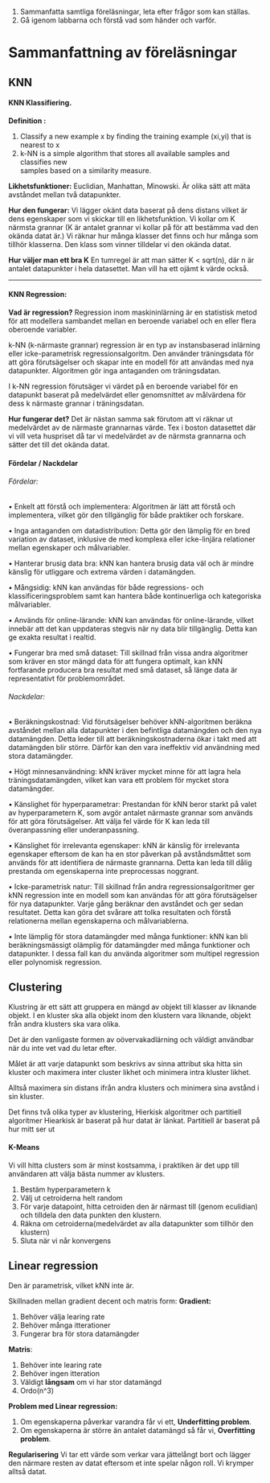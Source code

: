 
1. Sammanfatta samtliga föreläsningar, leta efter frågor som kan ställas.
2. Gå igenom labbarna och förstå vad som händer och varför.

# Sammanfattning av föreläsningar

## KNN 

#### **KNN Klassifiering.**

**Definition :** 
1. Classify a new example x by finding the training example (xi,yi) that is  
nearest to x
2. k-NN is a simple algorithm that stores all available samples and classifies new  
samples based on a similarity measure.

**Likhetsfunktioner:** 
Euclidian, Manhattan, Minowski. Är olika sätt att mäta avståndet mellan två datapunkter.

**Hur den fungerar:**
Vi lägger okänt data baserat på dens distans vilket är dens egenskaper som vi skickar till en likhetsfunktion.
Vi kollar om K närmsta grannar (K är antalet grannar vi kollar på för att bestämma vad den okända datat är.) 
Vi räknar hur många klasser det finns och hur många som tillhör klasserna. Den klass som vinner tilldelar vi den okända datat.

**Hur väljer man ett bra K**
En tumregel är att man sätter K < sqrt(n), där n är antalet datapunkter i hela datasettet. Man vill ha ett ojämt k värde också.
_____________________________________________________________________________

#### KNN Regression: 

**Vad är regression?** 
Regression inom maskininlärning är en statistisk metod för att modellera sambandet mellan en beroende variabel och en eller flera oberoende variabler.

k-NN (k-närmaste grannar) regression är en typ av instansbaserad inlärning eller icke-parametrisk regressionsalgoritm. Den använder träningsdata för att göra förutsägelser och skapar inte en modell för att användas med nya datapunkter. Algoritmen gör inga antaganden om träningsdatan.

I k-NN regression förutsäger vi värdet på en beroende variabel för en datapunkt baserat på medelvärdet eller genomsnittet av målvärdena för dess k närmaste grannar i träningsdatan.

**Hur fungerar det?** 
Det är nästan samma sak förutom att vi räknar ut medelvärdet av de närmaste grannarnas värde. Tex i boston datasettet där vi vill veta huspriset då tar vi medelvärdet av de närmsta grannarna och sätter det till det okända datat.






#### Fördelar / Nackdelar
###### Fördelar:

• Enkelt att förstå och implementera: Algoritmen är lätt att förstå och implementera, vilket gör den tillgänglig för både praktiker och forskare.

• Inga antaganden om datadistribution: Detta gör den lämplig för en bred variation av dataset, inklusive de med komplexa eller icke-linjära relationer mellan egenskaper och målvariabler.

• Hanterar brusig data bra: kNN kan hantera brusig data väl och är mindre känslig för utliggare och extrema värden i datamängden.

• Mångsidig: kNN kan användas för både regressions- och klassificeringsproblem samt kan hantera både kontinuerliga och kategoriska målvariabler.

• Används för online-lärande: kNN kan användas för online-lärande, vilket innebär att det kan uppdateras stegvis när ny data blir tillgänglig. Detta kan ge exakta resultat i realtid.

• Fungerar bra med små dataset: Till skillnad från vissa andra algoritmer som kräver en stor mängd data för att fungera optimalt, kan kNN fortfarande producera bra resultat med små dataset, så länge data är representativt för problemområdet.

###### Nackdelar:
• Beräkningskostnad: Vid förutsägelser behöver kNN-algoritmen beräkna avståndet mellan alla datapunkter i den befintliga datamängden och den nya datamängden. Detta leder till att beräkningskostnaderna ökar i takt med att datamängden blir större. Därför kan den vara ineffektiv vid användning med stora datamängder.

• Högt minnesanvändning: kNN kräver mycket minne för att lagra hela träningsdatamängden, vilket kan vara ett problem för mycket stora datamängder.

• Känslighet för hyperparametrar: Prestandan för kNN beror starkt på valet av hyperparametern K, som avgör antalet närmaste grannar som används för att göra förutsägelser. Att välja fel värde för K kan leda till överanpassning eller underanpassning.

• Känslighet för irrelevanta egenskaper: kNN är känslig för irrelevanta egenskaper eftersom de kan ha en stor påverkan på avståndsmåttet som används för att identifiera de närmaste grannarna. Detta kan leda till dålig prestanda om egenskaperna inte preprocessas noggrant.

• Icke-parametrisk natur: Till skillnad från andra regressionsalgoritmer ger kNN regression inte en modell som kan användas för att göra förutsägelser för nya datapunkter. Varje gång beräknar den avståndet och ger sedan resultatet. Detta kan göra det svårare att tolka resultaten och förstå relationerna mellan egenskaperna och målvariablerna.

• Inte lämplig för stora datamängder med många funktioner: kNN kan bli beräkningsmässigt olämplig för datamängder med många funktioner och datapunkter. I dessa fall kan du använda algoritmer som multipel regression eller polynomisk regression.


## Clustering

Klustring är ett sätt att gruppera en mängd av objekt till klasser av liknande objekt. I en kluster ska alla objekt inom den klustern vara liknande, objekt från andra klusters ska vara olika.

Det är den vanligaste formen av oövervakadlärning och väldigt användbar när du inte vet vad du letar efter.

Målet är att varje datapunkt som beskrivs av sinna attribut ska hitta sin kluster och maximera inter cluster likhet och minimera intra kluster likhet.

Alltså maximera sin distans ifrån andra klusters och minimera sina avstånd i sin kluster.

Det finns två olika typer av klustering, Hierkisk algoritmer och partitiell algoritmer
Hiearkisk är baserat på hur datat är länkat.
Partitiell är baserat på hur mitt ser ut

#### K-Means 
Vi vill hitta clusters som är minst kostsamma, i praktiken är det upp till användaren att välja bästa nummer av klusters.

1. Bestäm hyperparametern k 
2. Välj ut cetroiderna helt random
3. För varje datapoint, hitta cetroiden den är närmast till (genom eculidian) och tilldela den data punkten den klustern.
4. Räkna om cetroiderna(medelvärdet av alla datapunkter som tillhör den klustern)
5. Sluta när vi når konvergens






## Linear regression
Den är parametrisk, vilket kNN inte är.

Skillnaden mellan gradient decent och matris form: 
**Gradient:** 
1. Behöver välja learing rate
2. Behöver många itterationer
3. Fungerar bra för stora datamängder

**Matris**: 
1. Behöver inte learing rate
2. Behöver ingen itteration
3. Väldigt **långsam** om vi har stor datamängd
4. Ordo(n^3)

**Problem med Linear regression:**
1. Om egenskaperna påverkar varandra får vi ett, **Underfitting problem**.
2. Om egenskaperna är större än antalet datamängd så får vi, **Overfitting problem**.

**Regularisering**
Vi tar ett värde som verkar vara jättelångt bort och lägger den närmare resten av datat eftersom et inte spelar någon roll. Vi krymper alltså datat.
